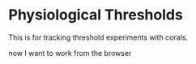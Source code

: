# Physiological Thresholds

This is for tracking threshold experiments with corals.

now I want to work from the browser
